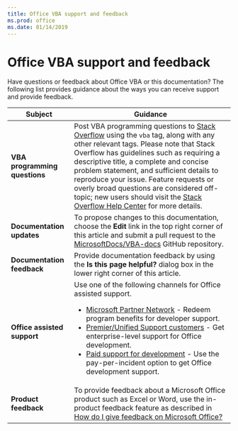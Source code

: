 ```yaml
---
title: Office VBA support and feedback
ms.prod: office
ms.date: 01/14/2019
---
```


# Office VBA support and feedback

Have questions or feedback about Office VBA or this documentation? The following list provides guidance about the ways you can receive support and provide feedback.


| **Subject**           | **Guidance** |
|----------------------------|---------------------------------
| **VBA programming questions** | Post VBA programming questions to [Stack Overflow](https://stackoverflow.com/questions/tagged/vba) using the `vba` tag, along with any other relevant tags. Please note that Stack Overflow has guidelines such as requiring a descriptive title, a complete and concise problem statement, and sufficient details to reproduce your issue. Feature requests or overly broad questions are considered off-topic; new users should visit the [Stack Overflow Help Center](https://stackoverflow.com/help/how-to-ask) for more details.|
|**Documentation updates**| To propose changes to this documentation, choose the **Edit** link in the top right corner of this article and submit a pull request to the <a href="https://github.com/MicrosoftDocs/VBA-docs" target="_blank">MicrosoftDocs/VBA-docs</a> GitHub repository.|
|**Documentation feedback**| Provide documentation feedback by using the **Is this page helpful?** dialog box in the lower right corner of this article.|
|**Office assisted support**| Use one of the following channels for Office assisted support. <ul><li><a href="https://support.microsoft.com/en-us/help/4020188/technical-support-for-microsoft-partners#office365" target="_blank">Microsoft Partner Network</a> - Redeem program benefits for developer support.</li><li><a href="https://support.microsoft.com/en-us/premier" target="_blank">Premier/Unified Support customers</a> - Get enterprise-level support for Office development.</li><li><a href="https://support.microsoft.com/en-us/gp/support-options-for-business" target="_blank">Paid support for development</a> - Use the pay-per-incident option to get Office development support.</li></ul>|
|**Product feedback**| To provide feedback about a Microsoft Office product such as Excel or Word, use the in-product feedback feature as described in <a href="https://support.office.com/en-US/article/How-do-I-give-feedback-on-Microsoft-Office-2b102d44-b43f-4dd2-9ff4-23cf144cfb11" target="_blank">How do I give feedback on Microsoft Office?</a>|
